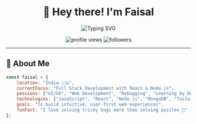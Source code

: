 <div align="center">
  <h1>🚀 Hey there! I'm Faisal</h1>
  
  <img src="https://readme-typing-svg.herokuapp.com?font=Fira+Code&size=24&duration=3000&pause=1000&color=36BCF7&center=true&vCenter=true&width=600&lines=Full+Stack+Developer+💻;React+Enthusiast+⚛️;Problem+Solver+🧠;Code+%7C+Learn+%7C+Build+✨" alt="Typing SVG" />
  
  <p>
    <img src="https://komarev.com/ghpvc/?username=faisal-dev&label=Profile%20views&color=0e75b6&style=for-the-badge" alt="profile views" />
    <img src="https://img.shields.io/github/followers/faisal-dev?label=Followers&style=for-the-badge&color=36BCF7" alt="followers" />
  </p>
</div>

---

## 🎯 About Me

```javascript
const faisal = {
    location: "India 🇮🇳",
    currentFocus: "Full Stack Development with React & Node.js",
    passions: ["UI/UX", "Web Development", "Debugging", "Learning by Doing"],
    technologies: ["JavaScript", "React", "Node.js", "MongoDB", "Tailwind"],
    goals: "To build intuitive, user-first web experiences",
    funFact: "I love solving tricky bugs more than solving puzzles 🧩"
};
